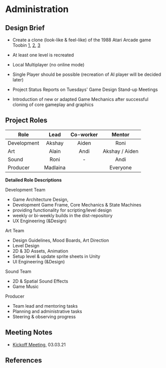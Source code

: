 # Administration


## Design Brief

- Create a clone (look-like & feel-like) of the 1988 Atari Arcade game Toobin [1][1], [2][2], [3][3]
- At least one level is recreated
- Local Multiplayer (no online mode)
- Single Player should be possible (recreation of AI player will be decided later)
- Project Status Reports on Tuesdays' Game Design Stand-up Meetings

- Introduction of new or adapted Game Mechanics after successful cloning of core gameplay and graphics


## Project Roles

| Role      	| Lead     	| Co-worker 	| Mentor         	|
|---------------|:---------:|:---------:|:-----------------:|
| Development 	| Akshay   	| Aiden    	| Roni           	|
| Art         	| Alain    	| Andi     	| Akshay / Aiden 	|
| Sound       	| Roni     	| -        	| Andi           	|
| Producer    	| Madlaina 	|          	| Everyone       	|


**Detailed Role Descriptions**

Development Team
- Game Architecture Design, 
- Development Game Frame, Core Mechanics & State Machines
- providing functionality for scripting/level design
- weekly or bi-weekly builds in the dist-repository
- UX Engineering (&Design)
 
Art Team
- Design Guidelines, Mood Boards, Art Direction
- Level Design
- 2D & 3D Assets, Animation
- Setup level & update sprite sheets in Unity
- UI Engineering (&Design)

Sound Team
- 2D & Spatial Sound Effects
- Game Music


Producer
- Team lead and mentoring tasks
- Planning and administrative tasks
- Steering & observing progress



## Meeting Notes
- [Kickoff Meeting](/documentation/minutes/20210303_kickoff.md), 03.03.21 

## References

[1]: https://www.youtube.com/watch?v=wW-UnMBLKQQ&list=WL&index=45 "Toobin Arcade Machine, YouTube"
[2]: https://www.youtube.com/watch?v=bOjikmZuZz0 "Toobin' - Classic Arcade Game (Atari 1988)"
[3]: https://archive.org/details/arcade_toobin "Toobin Internet Archive & Emulator"
